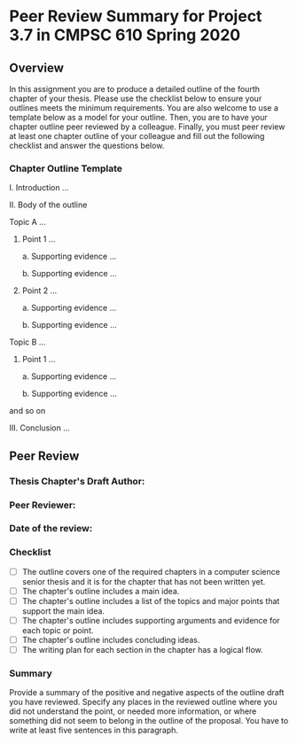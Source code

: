 # Peer Review Summary for Project 3.7 in CMPSC 610 Spring 2020

## Overview

In this assignment you are to produce a detailed outline of the fourth chapter of your thesis. Please use the checklist below to ensure your outlines meets the minimum requirements. You are also welcome to use a template below as a model for your outline. Then, you are to have your chapter outline peer reviewed by a colleague. Finally, you must peer review at least one chapter outline of your colleague and fill out the following checklist and answer the questions below.

### Chapter Outline Template

I. Introduction ...

II. Body of the outline

Topic A ...

   1. Point 1 ...

       a. Supporting evidence ...

       b. Supporting evidence ...

   2. Point 2 ...

       a. Supporting evidence ...

       b. Supporting evidence ...

Topic B ...

   1. Point 1 ...

       a. Supporting evidence ...

       b. Supporting evidence ...

and so on

III. Conclusion ...


## Peer Review

### Thesis Chapter's Draft Author:
### Peer Reviewer:
### Date of the review:

### Checklist
- [ ] The outline covers one of the required chapters in a computer science senior thesis and it is for the chapter that has not been written yet.
- [ ] The  chapter's outline includes a main idea.
- [ ] The  chapter's outline includes a list of the topics and major points that support the main idea.
- [ ] The  chapter's outline includes supporting arguments and evidence for each topic or point.
- [ ] The  chapter's outline includes concluding ideas.
- [ ] The writing plan for each section in the chapter has a logical flow.

### Summary

Provide a summary of the positive and negative aspects of the outline draft you have reviewed. Specify any places in the reviewed outline where you did not understand the point, or needed more information, or where something did not seem to belong in the outline of the proposal. You have to write at least five sentences in this paragraph.
